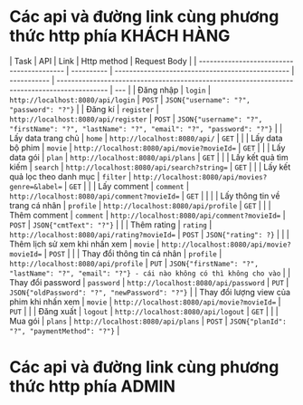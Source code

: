 # Các api và đường link cùng phương thức http phía KHÁCH HÀNG

| Task                                      | API        | Link                                             | Http method | Request Body                                                                                 |
| ----------------------------------------- | ---------- | ------------------------------------------------ | ----------- | -------------------------------------------------------------------------------------------- | --- |
| Đăng nhập                                 | `login`    | `http://localhost:8080/api/login`                | `POST`      | `JSON{"username": "?", "password": "?"}`                                                     |
| Đăng kí                                   | `register` | `http://localhost:8080/api/register`             | `POST`      | `JSON{"username": "?", "firstName": "?", "lastName": "?", "email": "?", "password": "?"}`    |
| Lấy data trang chủ                        | `home`     | `http://localhost:8080/api/`                     | `GET`       |                                                                                              |
| Lấy data bộ phim                          | `movie`    | `http://localhost:8080/api/movie?movieId=`       | `GET`       |                                                                                              |
| Lấy data gói                              | `plan`     | `http://localhost:8080/api/plans`                | `GET`       |                                                                                              |
| Lấy kết quả tìm kiếm                      | `search`   | `http://localhost:8080/api/search?string=`       | `GET`       |                                                                                              |
| Lấy kết quả lọc theo danh mục             | `filter`   | `http://localhost:8080/api/movies?genre=&label=` | `GET`       |                                                                                              |
| Lấy comment                               | `comment`  | `http://localhost:8080/api/comment?movieId=`     | `GET`       |                                                                                              |     |
| Lấy thông tin về trang cá nhân            | `profile`  | `http://localhost:8080/api/profile`              | `GET`       |                                                                                              |
| Thêm comment                              | `comment`  | `http://localhost:8080/api/comment?movieId=`     | `POST`      | `JSON{"cmtText": "?"}`                                                                       |     |
| Thêm rating                               | `rating`   | `http://localhost:8080/api/rating?movieId=`      | `POST`      | `JSON{"rating": ?}`                                                                          |     |
| Thêm lịch sử xem khi nhấn xem             | `movie`    | `http://localhost:8080/api/movie?movieId=`       | `POST`      |                                                                                              |
| Thay đổi thông tin cá nhân                | `profile`  | `http://localhost:8080/api/profile`              | `PUT`       | `JSON{"firstName": "?", "lastName": "?", "email": "?"} - cái nào không có thì không cho vào` |
| Thay đổi password                         | `password` | `http://localhost:8080/api/password`             | `PUT`       | `JSON{"oldPassword": "?", "newPassword": "?"}`                                               |
| Thay đổi lượng view của phim khi nhấn xem | `movie`    | `http://localhost:8080/api/movie?movieId=`       | `PUT`       |                                                                                              |
| Đăng xuất                                 | `logout`   | `http://localhost:8080/api/logout`               | `GET`       |                                                                                              |
| Mua gói                                   | `plans`    | `http://localhost:8080/api/plans`                | `POST`      | `JSON{"planId": "?", "paymentMethod": "?"}`                                                  |

# Các api và đường link cùng phương thức http phía ADMIN
